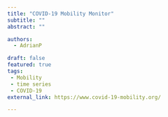 ```yaml
---
title: "COVID-19 Mobility Monitor"
subtitle: ""
abstract: ""

authors:
  - AdrianP

draft: false
featured: true
tags:
 - Mobility
 - time series
 - COVID-19
external_link: https://www.covid-19-mobility.org/

---
```


